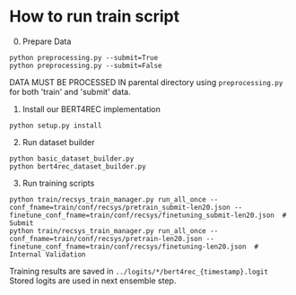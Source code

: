 # How to run train script

0. Prepare Data

```
python preprocessing.py --submit=True
python preprocessing.py --submit=False
```

DATA MUST BE PROCESSED IN parental directory using `preprocessing.py` for both 'train' and 'submit' data.

1. Install our BERT4REC implementation
```
python setup.py install
```

2. Run dataset builder

```
python basic_dataset_builder.py
python bert4rec_dataset_builder.py
```

3. Run training scripts


```
python train/recsys_train_manager.py run_all_once --conf_fname=train/conf/recsys/pretrain_submit-len20.json --finetune_conf_fname=train/conf/recsys/finetuning_submit-len20.json  # Submit
python train/recsys_train_manager.py run_all_once --conf_fname=train/conf/recsys/pretrain-len20.json --finetune_conf_fname=train/conf/recsys/finetuning-len20.json  # Internal Validation
```

Training results are saved in `../logits/*/bert4rec_{timestamp}.logit`
Stored logits are used in next ensemble step.
